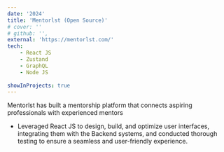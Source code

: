 ```yaml
---
date: '2024'
title: 'Mentorlst (Open Source)'
# cover: ''
# github: '',
external: 'https://mentorlst.com/'
tech:
    - React JS
    - Zustand
    - GraphQL
    - Node JS
    
showInProjects: true
---
```


Mentorlst has built a mentorship platform that connects aspiring professionals with experienced mentors

- Leveraged React JS to design, build, and optimize user interfaces, integrating them with the Backend systems, and conducted thorough testing to ensure a seamless and user-friendly experience.